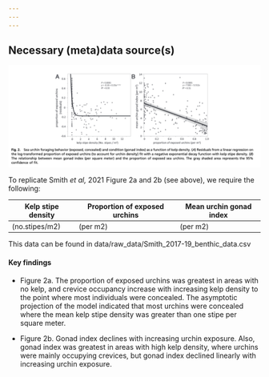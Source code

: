 ```yaml
---
---
---
```


## **Necessary (meta)data source(s)**

![](images/Screen%20Shot%202023-11-14%20at%2010.10.48.png)

To replicate Smith *et al,* 2021 Figure 2a and 2b (see above), we require the following:

| Kelp stipe density | Proportion of exposed urchins | Mean urchin gonad index |
|-------------------|-----------------------------|------------------------|
| (no.stipes/m2)     | (per m2)                      | (per m2)                |

This data can be found in data/raw_data/Smith_2017-19_benthic_data.csv

#### Key findings

-   Figure 2a. The proportion of exposed urchins was greatest in areas with no kelp, and crevice occupancy increase with increasing kelp density to the point where most individuals were concealed. The asymptotic projection of the model indicated that most urchins were concealed where the mean kelp stipe density was greater than one stipe per square meter.

-   Figure 2b. Gonad index declines with increasing urchin exposure. Also, gonad index was greatest in areas with high kelp density, where urchins were mainly occupying crevices, but gonad index declined linearly with increasing urchin exposure.
